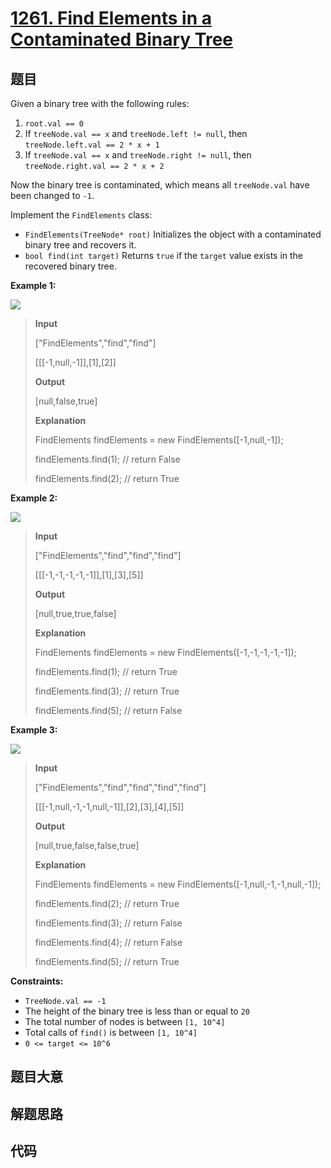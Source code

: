 # [1261. Find Elements in a Contaminated Binary Tree](https://leetcode.com/problems/find-elements-in-a-contaminated-binary-tree/)

## 题目

Given a binary tree with the following rules:

1. `root.val == 0`
2. If `treeNode.val == x` and `treeNode.left != null`, then `treeNode.left.val == 2 * x + 1`
3. If `treeNode.val == x` and `treeNode.right != null`, then `treeNode.right.val == 2 * x + 2`

Now the binary tree is contaminated, which means all `treeNode.val` have been
changed to `-1`.

Implement the `FindElements` class:

- `FindElements(TreeNode* root)` Initializes the object with a contaminated binary tree and recovers it.
- `bool find(int target)` Returns `true` if the `target` value exists in the recovered binary tree.

**Example 1:**

![](https://assets.leetcode.com/uploads/2019/11/06/untitled-diagram-4-1.jpg)

> **Input**
>
> ["FindElements","find","find"]
>
> [[[-1,null,-1]],[1],[2]]
>
> **Output**
>
> [null,false,true]
>
> **Explanation**
>
> FindElements findElements = new FindElements([-1,null,-1]);
>
> findElements.find(1); // return False
>
> findElements.find(2); // return True

**Example 2:**

![](https://assets.leetcode.com/uploads/2019/11/06/untitled-diagram-4.jpg)

> **Input**
>
> ["FindElements","find","find","find"]
>
> [[[-1,-1,-1,-1,-1]],[1],[3],[5]]
>
> **Output**
>
> [null,true,true,false]
>
> **Explanation**
>
> FindElements findElements = new FindElements([-1,-1,-1,-1,-1]);
>
> findElements.find(1); // return True
>
> findElements.find(3); // return True
>
> findElements.find(5); // return False

**Example 3:**

![](https://assets.leetcode.com/uploads/2019/11/07/untitled-diagram-4-1-1.jpg)

> **Input**
>
> ["FindElements","find","find","find","find"]
>
> [[[-1,null,-1,-1,null,-1]],[2],[3],[4],[5]]
>
> **Output**
>
> [null,true,false,false,true]
>
> **Explanation**
>
> FindElements findElements = new FindElements([-1,null,-1,-1,null,-1]);
>
> findElements.find(2); // return True
>
> findElements.find(3); // return False
>
> findElements.find(4); // return False
>
> findElements.find(5); // return True

**Constraints:**

- `TreeNode.val == -1`
- The height of the binary tree is less than or equal to `20`
- The total number of nodes is between `[1, 10^4]`
- Total calls of `find()` is between `[1, 10^4]`
- `0 <= target <= 10^6`

## 题目大意

## 解题思路

## 代码

```javascript

```
